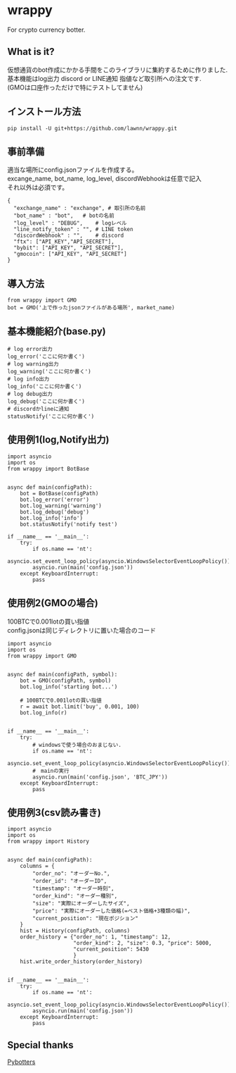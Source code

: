 # wrappy
For crypto currency botter.     
## What is it?
仮想通貨のbot作成にかかる手間をこのライブラリに集約するために作りました.      
基本機能はlog出力 discord or LINE通知 指値など取引所への注文です.     
(GMOは口座作っただけで特にテストしてません)
## インストール方法
```
pip install -U git+https://github.com/lawnn/wrappy.git
```
## 事前準備
適当な場所にconfig.jsonファイルを作成する。       
excange_name, bot_name, log_level, discordWebhookは任意で記入      
それ以外は必須です。
```
{
  "exchange_name" : "exchange", # 取引所の名前
  "bot_name" : "bot",   # botの名前
  "log_level" : "DEBUG",    # logレベル
  "line_notify_token" : "", # LINE token
  "discordWebhook" : "",    # discord
  "ftx": ["API_KEY","API_SECRET"],
  "bybit": ["API_KEY", "API_SECRET"],
  "gmocoin": ["API_KEY", "API_SECRET"]
}
```

## 導入方法
```
from wrappy import GMO
bot = GMO('上で作ったjsonファイルがある場所', market_name)
```     
## 基本機能紹介(base.py)
```
# log error出力
log_error('ここに何か書く')
# log warning出力
log_warning('ここに何か書く') 
# log info出力
log_info('ここに何か書く')
# log debug出力
log_debug('ここに何か書く')
# discordかlineに通知
statusNotify('ここに何か書く')
```
## 使用例1(log,Notify出力)     
```buildoutcfg
import asyncio
import os
from wrappy import BotBase


async def main(configPath):
    bot = BotBase(configPath)
    bot.log_error('error')
    bot.log_warning('warning')
    bot.log_debug('debug')
    bot.log_info('info')
    bot.statusNotify('notify test')

if __name__ == '__main__':
    try:
        if os.name == 'nt':
            asyncio.set_event_loop_policy(asyncio.WindowsSelectorEventLoopPolicy())
        asyncio.run(main('config.json'))
    except KeyboardInterrupt:
        pass
```
## 使用例2(GMOの場合)      
100BTCで0.001lotの買い指値        
config.jsonは同じディレクトリに置いた場合のコード
```buildoutcfg
import asyncio
import os
from wrappy import GMO


async def main(configPath, symbol):
    bot = GMO(configPath, symbol)
    bot.log_info('starting bot...')
    
    # 100BTCで0.001lotの買い指値
    r = await bot.limit('buy', 0.001, 100)
    bot.log_info(r)


if __name__ == '__main__':
    try:
        # windowsで使う場合のおまじない.
        if os.name == 'nt':
            asyncio.set_event_loop_policy(asyncio.WindowsSelectorEventLoopPolicy())
        #　mainの実行
        asyncio.run(main('config.json', 'BTC_JPY'))
    except KeyboardInterrupt:
        pass

```
## 使用例3(csv読み書き)

```buildoutcfg
import asyncio
import os
from wrappy import History


async def main(configPath):
    columns = {
        "order_no": "オーダーNo.",
        "order_id": "オーダーID",
        "timestamp": "オーダー時刻",
        "order_kind": "オーダー種別",
        "size": "実際にオーダーしたサイズ",
        "price": "実際にオーダーした価格(=ベスト価格+3種類の幅)",
        "current_position": "現在ポジション"
    }
    hist = History(configPath, columns)
    order_history = {"order_no": 1, "timestamp": 12,
                     "order_kind": 2, "size": 0.3, "price": 5000,
                     "current_position": 5430
                     }
    hist.write_order_history(order_history)


if __name__ == '__main__':
    try:
        if os.name == 'nt':
            asyncio.set_event_loop_policy(asyncio.WindowsSelectorEventLoopPolicy())
        asyncio.run(main('config.json'))
    except KeyboardInterrupt:
        pass
```
## Special thanks   
[Pybotters](https://github.com/MtkN1/pybotters)

